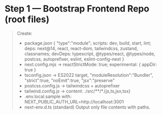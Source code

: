 # Step 1 — Bootstrap Frontend Repo (root files)

> Create:
> - package.json { "type":"module"; scripts: dev, build, start, lint; deps: next@14, react, react-dom, tailwindcss, zustand, classnames; devDeps: typescript, @types/react, @types/node, postcss, autoprefixer, eslint, eslint-config-next }
> - next.config.mjs → reactStrictMode: true; experimental: { appDir: true }
> - tsconfig.json → ES2022 target, "moduleResolution":"Bundler", "strict":true, "noEmit":true, "jsx":"preserve"
> - postcss.config.js → tailwindcss + autoprefixer
> - tailwind.config.js → content: ./src/**/*.{js,ts,jsx,tsx}
> - .env.local.sample with:
>   NEXT_PUBLIC_AUTH_URL=http://localhost:3001
> - next-env.d.ts (standard)
> Output only file contents with paths.
